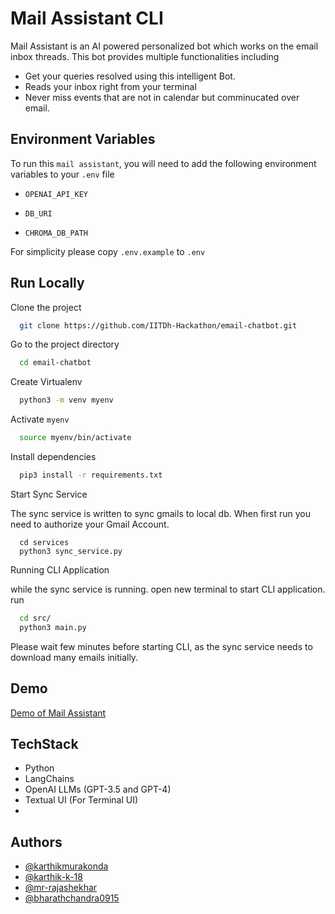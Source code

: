 
# Mail Assistant CLI

Mail Assistant is an AI powered personalized bot which works on the email inbox threads. This bot provides multiple functionalities including 

- Get your queries resolved using this intelligent Bot.
- Reads your inbox right from your terminal
- Never miss events that are not in calendar but comminucated over email.


## Environment Variables

To run this `mail assistant`, you will need to add the following environment variables to your `.env` file

- `OPENAI_API_KEY`

- `DB_URI`

- `CHROMA_DB_PATH`

For simplicity please copy `.env.example` to `.env`

## Run Locally

Clone the project

```bash
  git clone https://github.com/IITDh-Hackathon/email-chatbot.git
```

Go to the project directory

```bash
  cd email-chatbot
```
Create Virtualenv

```bash
  python3 -m venv myenv
```

Activate `myenv`

```bash
  source myenv/bin/activate

```


Install dependencies

```bash
  pip3 install -r requirements.txt
```

Start Sync Service

The sync service is written to sync gmails to local db. When first run you need to authorize your Gmail Account.

```
  cd services
  python3 sync_service.py
```

Running CLI Application

while the sync service is running. open new terminal to start CLI application.
run



```bash
  cd src/
  python3 main.py
```


Please wait few minutes before starting CLI, as the sync service needs to download many emails initially.





## Demo

[Demo of Mail Assistant](https://www.loom.com/share/624f44cb8aa24e90bdef63225ba5b0e8)


## TechStack
- Python
- LangChains 
- OpenAI LLMs (GPT-3.5 and GPT-4)
- Textual UI (For Terminal UI)
- 

## Authors

- [@karthikmurakonda](https://github.com/karthikmurakonda)
- [@karthik-k-18](https://github.com/karthik-k-18)
- [@mr-rajashekhar](https://github.com/mr-rajashekhar)
- [@bharathchandra0915](https://github.com/bharathchandra0915)
